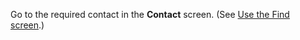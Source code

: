 <!-- markdownlint-disable-file MD041 -->
Go to the required contact in the **Contact** screen. (See [Use the Find screen][1].)

<!-- Referenced links -->
[1]: ../../search-options/learn/find-dialog.md
